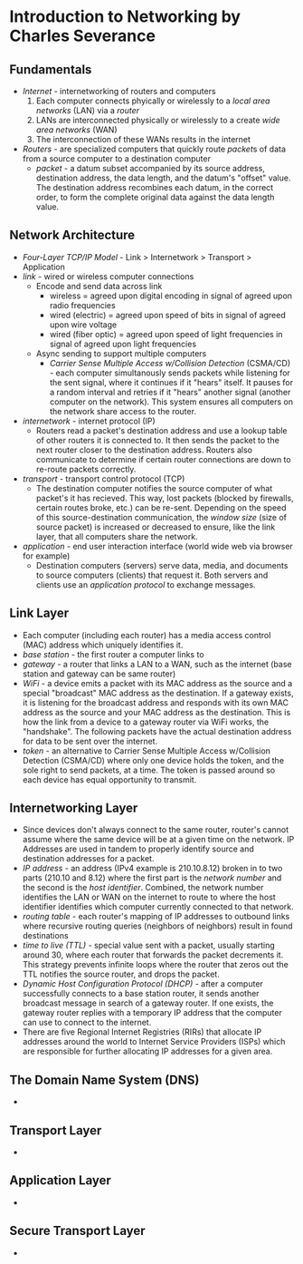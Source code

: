 # Introduction to Networking by Charles Severance

## Fundamentals
- *Internet* - internetworking of routers and computers
  1. Each computer connects phyically or wirelessly to a *local area networks* (LAN) via a *router*
  2. LANs are interconnected physically or wirelessly to a create *wide area networks* (WAN)
  3. The interconnection of these WANs results in the internet
- *Routers* - are specialized computers that quickly route *packet*s of data from a source computer to a destination computer
  - *packet* - a datum subset accompanied by its source address, destination address, the data length, and the datum's "offset" value. The destination address recombines each datum, in the correct order, to form the complete original data against the data length value.

## Network Architecture
- *Four-Layer TCP/IP Model* - Link > Internetwork > Transport > Application
- *link* - wired or wireless computer connections
  - Encode and send data across link 
    - wireless = agreed upon digital encoding in signal of agreed upon radio frequencies
    - wired (electric) = agreed upon speed of bits in signal of agreed upon wire voltage
    - wired (fiber optic) = agreed upon speed of light frequencies in signal of agreed upon light frequencies
  - Async sending to support multiple computers
    - *Carrier Sense Multiple Access w/Collision Detection* (CSMA/CD) - each computer simultanously sends packets while listening for the sent signal, where it continues if it "hears" itself. It pauses for a random interval and retries if it "hears" another signal (another computer on the network). This system ensures all computers on the network share access to the router.
- *internetwork* - internet protocol (IP)
  - Routers read a packet's destination address and use a lookup table of other routers it is connected to. It then sends the packet to the next router closer to the destination address. Routers also communicate to determine if certain router connections are down to re-route packets correctly.
- *transport* - transport control protocol (TCP)
  - The destination computer notifies the source computer of what packet's it has recieved. This way, lost packets (blocked by firewalls, certain routes broke, etc.) can be re-sent. Depending on the speed of this source-destination communication, the *window size* (size of source packet) is increased or decreased to ensure, like the link layer, that all computers share the network.
- *application* - end user interaction interface (world wide web via browser for example)
  - Destination computers (servers) serve data, media, and documents to source computers (clients) that request it. Both servers and clients use an *application protocol* to exchange messages.

## Link Layer
- Each computer (including each router) has a media access control (MAC) address which uniquely identifies it.
- *base station* - the first router a computer links to
- *gateway* - a router that links a LAN to a WAN, such as the internet (base station and gateway can be same router)
- *WiFi* - a device emits a packet with its MAC address as the source and a special "broadcast" MAC address as the destination. If a gateway exists, it is listening for the broadcast address and responds with its own MAC address as the source and your MAC address as the destination. This is how the link from a device to a gateway router via WiFi works, the "handshake". The following packets have the actual destination address for data to be sent over the internet.
- *token* - an alternative to Carrier Sense Multiple Access w/Collision Detection (CSMA/CD) where only one device holds the token, and the sole right to send packets, at a time. The token is passed around so each device has equal opportunity to transmit.

## Internetworking Layer
- Since devices don't always connect to the same router, router's cannot assume where the same device will be at a given time on the network. IP Addresses are used in tandem to properly identify source and destination addresses for a packet.
- *IP address* - an address (IPv4 example is 210.10.8.12) broken in to two parts (210.10 and 8.12) where the first part is the *network number* and the second is the *host identifier*. Combined, the network number identifies the LAN or WAN on the internet to route to where the host identifier identifies which computer currently connected to that network.
- *routing table* - each router's mapping of IP addresses to outbound links where recursive routing queries (neighbors of neighbors) result in found destinations
- *time to live (TTL)* - special value sent with a packet, usually starting around 30, where each router that forwards the packet decrements it. This strategy prevents infinite loops where the router that zeros out the TTL notifies the source router, and drops the packet.
- *Dynamic Host Configuration Protocol (DHCP)* - after a computer successfully connects to a base station router, it sends another broadcast message in search of a gateway router. If one exists, the gateway router replies with a temporary IP address that the computer can use to connect to the internet.
- There are five Regional Internet Registries (RIRs) that allocate IP addresses around the world to Internet Service Providers (ISPs) which are responsible for further allocating IP addresses for a given area.

## The Domain Name System (DNS)
- 

## Transport Layer
- 

## Application Layer
- 

## Secure Transport Layer
- 
